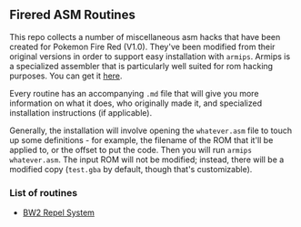 ## Firered ASM Routines

This repo collects a number of miscellaneous asm hacks that have been created for Pokemon Fire Red (V1.0). They've been modified from their original versions in order to support easy installation with `armips`. Armips is a specialized assembler that is particularly well suited for rom hacking purposes. You can get it [here](https://github.com/Kingcom/armips/releases).

Every routine has an accompanying `.md` file that will give you more information on what it does, who originally made it, and specialized installation instructions (if applicable).

Generally, the installation will involve opening the `whatever.asm` file to touch up some definitions - for example, the filename of the ROM that it'll be applied to, or the offset to put the code. Then you will run `armips whatever.asm`. The input ROM will not be modified; instead, there will be a modified copy (`test.gba` by default, though that's customizable).

### List of routines

* [BW2 Repel System](./repelprompt.md)